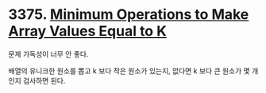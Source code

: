 # 3375. [Minimum Operations to Make Array Values Equal to K](./3375.cpp)

문제 가독성이 너무 안 좋다.

배열의 유니크한 원소를 뽑고 k 보다 작은 원소가 있는지, 없다면 k 보다 큰 원소가 몇 개인지 검사하면 된다.

